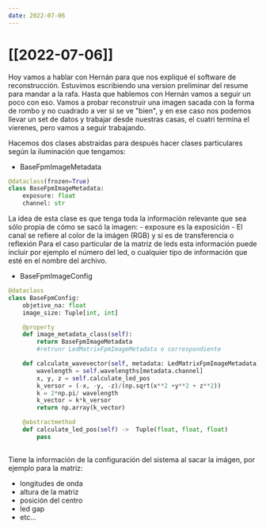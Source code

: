 ```yaml
---
date: 2022-07-06
---
```

# [[2022-07-06]]

Hoy vamos a hablar con Hernán para que nos expliqué el software de reconstrucción. Estuvimos escribiendo una version preliminar del resume para mandar a la rafa. Hasta que hablemos con Hernán vamos a seguir un poco con eso.
Vamos a probar reconstruir una imagen sacada con la forma de rombo y no cuadrado a ver si se ve "bien", y en ese caso nos podemos llevar un set de datos y trabajar desde nuestras casas, el cuatri termina el vierenes, pero vamos a seguir trabajando. 

Hacemos dos clases abstraidas para después hacer clases particulares según la iluminación que tengamos:

- BaseFpmImageMetadata
```python
@dataclass(frozen=True)
class BaseFpmImageMetadata:
    exposure: float
    channel: str
```
La idea de esta clase es que tenga toda la información relevante que sea sólo propia de cómo se sacó la imagen: 
	- exposure es la exposición
	- El canal se refiere al color de la imágen (RGB) y si es de transferencia o reflexión
Para el caso particular de la matriz de leds esta información puede incluir por ejemplo el número del led, o cualquier tipo de información que esté en el nombre del archivo.

- BaseFpmImageConfig
```python
@dataclass
class BaseFpmConfig:
    objetive_na: float
    image_size: Tuple[int, int]

    @property
    def image_metadata_class(self):
        return BaseFpmImageMetadata
        #retrunr LedMatrixFpmImageMetadata o correspondiente

    def calculate_wavevector(self, metadata: LedMatrixFpmImageMetadata):
        wavelength = self.wavelengths[metadata.channel]
        x, y, z = self.calculate_led_pos
        k_versor = (-x, -y, -z)/(np.sqrt(x**2 +y**2 + z**2))
        k = 2*np.pi/ wavelength
        k_vector = k*k_versor
        return np.array(k_vector)

    @abstractmethod
    def calculate_led_pos(self) ->  Tuple(float, float, float)
        pass
    
```
Tiene la información de la configuración del sistema al sacar la imágen, por ejemplo para la matriz:
- longitudes de onda
- altura de la matriz
- posición del centro
- led gap
- etc...
